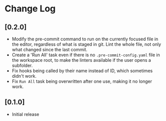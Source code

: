 # Change Log

## [0.2.0]

- Modify the pre-commit command to run on the currently focused file in the editor, regardless of what is staged in git. Lint the whole file, not only what changed since the last commit.
- Create a 'Run All' task even if there is no `.pre-commit-config.yaml` file in the workspace root, to make the linters available if the user opens a subfolder.
- Fix hooks being called by their name instead of ID, which sometimes didn't work.
- Fix `Run All` task being overwritten after one use, making it no longer work.

## [0.1.0]

- Initial release